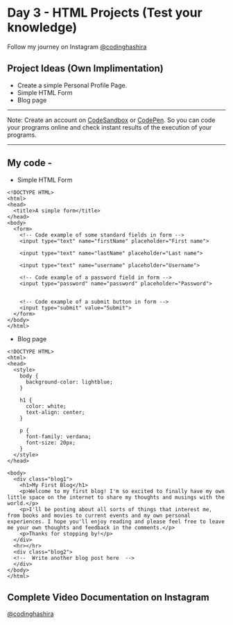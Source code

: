 # Day 3 - HTML Projects (Test your knowledge)

Follow my journey on Instagram [@codinghashira](https://instagram.com/codinghashira)<br>

## Project Ideas (Own Implimentation)

- Create a simple Personal Profile Page.
- Simple HTML Form
- Blog page

---

Note: Create an account on [CodeSandbox](https://codesandbox.io) or [CodePen](https://codepen.io/). So you can code your programs online and check instant results of the execution of your programs.

---

## My code -

- Simple HTML Form

```
<!DOCTYPE HTML>
<html>
<head>
  <title>A simple form</title>
</head>
<body>
  <form>
    <!-- Code example of some standard fields in form -->
    <input type="text" name="firstName" placeholder="First name">

    <input type="text" name="lastName" placeholder="Last name">

    <input type="text" name="username" placeholder="Username">

    <!-- Code example of a password field in form -->
    <input type="password" name="password" placeholder="Password">


    <!-- Code example of a submit button in form -->
    <input type="submit" value="Submit">
  </form>
</body>
</html>
```

- Blog page

```
<!DOCTYPE HTML>
<html>
<head>
  <style>
    body {
      background-color: lightblue;
    }

    h1 {
      color: white;
      text-align: center;
    }

    p {
      font-family: verdana;
      font-size: 20px;
    }
  </style>
</head>

<body>
  <div class="blog1">
    <h1>My First Blog</h1>
    <p>Welcome to my first blog! I'm so excited to finally have my own little space on the internet to share my thoughts and musings with the world.</p>
    <p>I'll be posting about all sorts of things that interest me, from books and movies to current events and my own personal experiences. I hope you'll enjoy reading and please feel free to leave me your own thoughts and feedback in the comments.</p>
    <p>Thanks for stopping by!</p>
  </div>
  <hr></hr>
  <div class="blog2">
  <!--  Write another blog post here  -->
  </div>
</body>
</html>
```

## Complete Video Documentation on Instagram

[@codinghashira](https://instagram.com/codinghashira)
